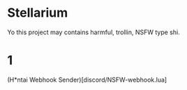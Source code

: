 # Stellarium
Yo this project may contains harmful, trollin, NSFW type shi.

# 1
(H*ntai Webhook Sender)[discord/NSFW-webhook.lua]
